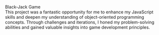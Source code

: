 Black-Jack Game
<br>
This project was a fantastic opportunity for me to enhance my JavaScript skills and deepen my understanding of object-oriented programming concepts. Through challenges and iterations, I honed my problem-solving abilities and gained valuable insights into game development principles.
